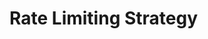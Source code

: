 
<!-- Space: https://outreach-io.atlassian.net/wiki/spaces/SP/overview?homepageId=2320568393 -->
<!-- Parent: Service Documentation 🧊 -->
<!-- Parent: vivekshahintro 🧊 -->
<!-- Title: vivekshahintro Rate Limiting Strategy 🧊 -->

# Rate Limiting Strategy

<!-- <<Stencil::Block(rateLimitingStrategy)>> -->

<!-- <</Stencil::Block>> -->
